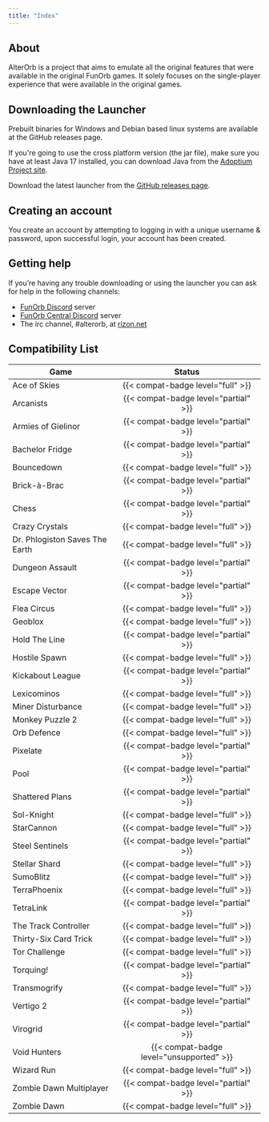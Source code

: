 ```yaml
---
title: "Index"
---
```


## About

AlterOrb is a project that aims to emulate all the original features that were available in the original FunOrb games.
It solely focuses on the single-player experience that were available in the original games.

## Downloading the Launcher

Prebuilt binaries for Windows and Debian based linux systems are available at the GitHub releases page.

If you're going to use the cross platform version (the jar file), make sure you have at least Java 17 installed, you can
download Java from the [Adoptium Project site](https://adoptium.net/).

Download the latest launcher from the [GitHub releases page](https://github.com/alterorb/launcher/releases).

## Creating an account

You create an account by attempting to logging in with a unique username & password, upon successful login, your account
has been created.

## Getting help

If you’re having any trouble downloading or using the launcher you can ask for help in the following channels:

* [FunOrb Discord](https://discordapp.com/invite/MGfDrDf) server
* [FunOrb Central Discord](https://discordapp.com/invite/a4qUynM) server
* The irc channel, #alterorb, at [rizon.net](https://qchat.rizon.net/?channels=alterorb)

## Compatibility List

| Game                           |                  Status                  |
|--------------------------------|:----------------------------------------:|
| Ace of Skies                   |    {{< compat-badge level="full" >}}     |
| Arcanists                      |   {{< compat-badge level="partial" >}}   |
| Armies of Gielinor             |   {{< compat-badge level="partial" >}}   |
| Bachelor Fridge                |   {{< compat-badge level="partial" >}}   |
| Bouncedown                     |    {{< compat-badge level="full" >}}     |
| Brick-à-Brac                   |   {{< compat-badge level="partial" >}}   |
| Chess                          |   {{< compat-badge level="partial" >}}   |
| Crazy Crystals                 |    {{< compat-badge level="full" >}}     |
| Dr. Phlogiston Saves The Earth |    {{< compat-badge level="full" >}}     |
| Dungeon Assault                |   {{< compat-badge level="partial" >}}   |
| Escape Vector                  |   {{< compat-badge level="partial" >}}   |
| Flea Circus                    |    {{< compat-badge level="full" >}}     |
| Geoblox                        |    {{< compat-badge level="full" >}}     |
| Hold The Line                  |   {{< compat-badge level="partial" >}}   |
| Hostile Spawn                  |    {{< compat-badge level="full" >}}     |
| Kickabout League               |   {{< compat-badge level="partial" >}}   |
| Lexicominos                    |    {{< compat-badge level="full" >}}     |
| Miner Disturbance              |    {{< compat-badge level="full" >}}     |
| Monkey Puzzle 2                |    {{< compat-badge level="full" >}}     |
| Orb Defence                    |    {{< compat-badge level="full" >}}     |
| Pixelate                       |   {{< compat-badge level="partial" >}}   |
| Pool                           |   {{< compat-badge level="partial" >}}   |
| Shattered Plans                |   {{< compat-badge level="partial" >}}   |
| Sol-Knight                     |    {{< compat-badge level="full" >}}     |
| StarCannon                     |    {{< compat-badge level="full" >}}     |
| Steel Sentinels                |   {{< compat-badge level="partial" >}}   |
| Stellar Shard                  |    {{< compat-badge level="full" >}}     |
| SumoBlitz                      |    {{< compat-badge level="full" >}}     |
| TerraPhoenix                   |    {{< compat-badge level="full" >}}     |
| TetraLink                      |   {{< compat-badge level="partial" >}}   |
| The Track Controller           |    {{< compat-badge level="full" >}}     |
| Thirty-Six Card Trick          |    {{< compat-badge level="full" >}}     |
| Tor Challenge                  |    {{< compat-badge level="full" >}}     |
| Torquing!                      |   {{< compat-badge level="partial" >}}   |
| Transmogrify                   |    {{< compat-badge level="full" >}}     |
| Vertigo 2                      |   {{< compat-badge level="partial" >}}   |
| Virogrid                       |   {{< compat-badge level="partial" >}}   |
| Void Hunters                   | {{< compat-badge level="unsupported" >}} |
| Wizard Run                     |    {{< compat-badge level="full" >}}     |
| Zombie Dawn Multiplayer        |   {{< compat-badge level="partial" >}}   |
| Zombie Dawn                    |    {{< compat-badge level="full" >}}     |

